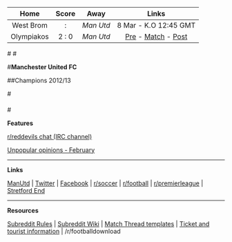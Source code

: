 Home |    Score | Away | Links
 :-: | :---: | :-: | :-:
West Brom |  :  | *Man Utd* | 8 Mar - K.O 12:45 GMT
Olympiakos  | 2 : 0 | *Man Utd*  | [Pre](http://www.reddit.com/r/reddevils/comments/1yqu84/pre_match_thread_olympiacos_vs_manchester_united/) - [Match](http://www.reddit.com/r/reddevils/comments/1ywz3h/match_thread_olympiakos_fc_vs_manchester_united_fc/)  - [Post](http://www.reddit.com/r/reddevils/comments/1yxerc/post_match_thread_manchester_united_vs_olympiacos/)

#[](#potw)
#[](#caption)

#**Manchester United FC**

##Champions 2012/13


#[](#break)

####

#[](#break)

**Features**

[r/reddevils chat (IRC channel)](http://www.reddit.com/r/reddevils/wiki/irc_channel)

[Unpopular opinions - February](http://www.reddit.com/r/reddevils/comments/1y2svc/unpopular_opinions_february_part_2/)



***
**Links**

[ManUtd](http://www.manutd.com/Splash-Page.aspx) | [Twitter](https://twitter.com/ManUtd) | [Facebook](http://www.facebook.com/manchesterunited?fref=ts) | [r/soccer](http://www.reddit.com/r/soccer/) | [r/football](http://www.reddit.com/r/football/) | [r/premierleague](http://www.reddit.com/r/premierleague/) | [Stretford End](http://www.stretfordend.co.uk/)

***

**Resources**

[Subreddit Rules](http://www.reddit.com/r/reddevils/comments/1isixg/subreddit_rules) | [Subreddit Wiki](http://www.reddit.com/r/RedDevils/wiki) | [Match Thread templates](http://www.reddit.com/r/RedDevils/wiki/match_templates) | [Ticket and tourist information](http://www.reddit.com/r/RedDevils/wiki/tickets_tourist_info) | /r/footballdownload 